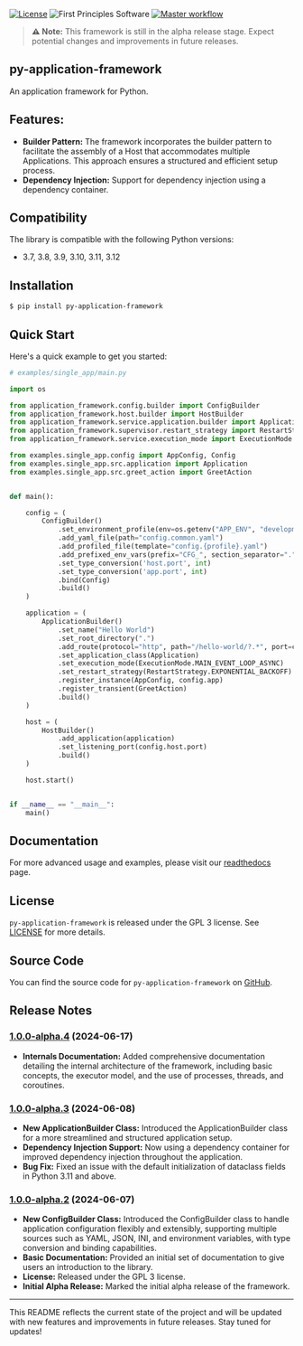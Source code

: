 
[![License](https://img.shields.io/badge/License-GPLv3-blue.svg)](https://www.gnu.org/licenses/gpl-3.0.html)
![First Principles Software](https://img.shields.io/badge/Powered_by-First_Principles_Software-blue)
[![Master workflow](https://github.com/runemalm/py-application-framework/actions/workflows/master.yml/badge.svg?branch=master)](https://github.com/runemalm/py-application-framework/actions/workflows/master.yml)

> **⚠️ Note:** This framework is still in the alpha release stage. Expect potential changes and improvements in future releases.

## py-application-framework

An application framework for Python.

## Features:

- **Builder Pattern:** The framework incorporates the builder pattern to facilitate the assembly of a Host that accommodates multiple Applications. This approach ensures a structured and efficient setup process.
- **Dependency Injection:** Support for dependency injection using a dependency container.

## Compatibility

The library is compatible with the following Python versions:

- 3.7, 3.8, 3.9, 3.10, 3.11, 3.12

## Installation

```bash
$ pip install py-application-framework
```
  
## Quick Start

Here's a quick example to get you started:

```python
# examples/single_app/main.py

import os

from application_framework.config.builder import ConfigBuilder
from application_framework.host.builder import HostBuilder
from application_framework.service.application.builder import ApplicationBuilder
from application_framework.supervisor.restart_strategy import RestartStrategy
from application_framework.service.execution_mode import ExecutionMode

from examples.single_app.config import AppConfig, Config
from examples.single_app.src.application import Application
from examples.single_app.src.greet_action import GreetAction


def main():

    config = (
        ConfigBuilder()
            .set_environment_profile(env=os.getenv("APP_ENV", "development"))
            .add_yaml_file(path="config.common.yaml")
            .add_profiled_file(template="config.{profile}.yaml")
            .add_prefixed_env_vars(prefix="CFG_", section_separator=".")
            .set_type_conversion('host.port', int)
            .set_type_conversion('app.port', int)
            .bind(Config)
            .build()
    )

    application = (
        ApplicationBuilder()
            .set_name("Hello World")
            .set_root_directory(".")
            .add_route(protocol="http", path="/hello-world/?.*", port=config.app.port)
            .set_application_class(Application)
            .set_execution_mode(ExecutionMode.MAIN_EVENT_LOOP_ASYNC)
            .set_restart_strategy(RestartStrategy.EXPONENTIAL_BACKOFF)
            .register_instance(AppConfig, config.app)
            .register_transient(GreetAction)
            .build()
    )

    host = (
        HostBuilder()
            .add_application(application)
            .set_listening_port(config.host.port)
            .build()
    )

    host.start()


if __name__ == "__main__":
    main()
```

## Documentation

For more advanced usage and examples, please visit our [readthedocs](https://py-application-framework.readthedocs.io/en/latest/) page.

## License

`py-application-framework` is released under the GPL 3 license. See [LICENSE](LICENSE) for more details.

## Source Code

You can find the source code for `py-application-framework` on [GitHub](https://github.com/runemalm/py-application-framework).

## Release Notes

### [1.0.0-alpha.4](https://github.com/runemalm/py-application-framework/releases/tag/v1.0.0-alpha.4) (2024-06-17)

- **Internals Documentation:** Added comprehensive documentation detailing the internal architecture of the framework, including basic concepts, the executor model, and the use of processes, threads, and coroutines.

### [1.0.0-alpha.3](https://github.com/runemalm/py-application-framework/releases/tag/v1.0.0-alpha.3) (2024-06-08)

- **New ApplicationBuilder Class:** Introduced the ApplicationBuilder class for a more streamlined and structured application setup.
- **Dependency Injection Support:** Now using a dependency container for improved dependency injection throughout the application.
- **Bug Fix:** Fixed an issue with the default initialization of dataclass fields in Python 3.11 and above.

### [1.0.0-alpha.2](https://github.com/runemalm/py-application-framework/releases/tag/v1.0.0-alpha.2) (2024-06-07)

- **New ConfigBuilder Class:** Introduced the ConfigBuilder class to handle application configuration flexibly and extensibly, supporting multiple sources such as YAML, JSON, INI, and environment variables, with type conversion and binding capabilities.
- **Basic Documentation:** Provided an initial set of documentation to give users an introduction to the library.
- **License:** Released under the GPL 3 license.
- **Initial Alpha Release:** Marked the initial alpha release of the framework.

---

This README reflects the current state of the project and will be updated with new features and improvements in future releases. Stay tuned for updates!
